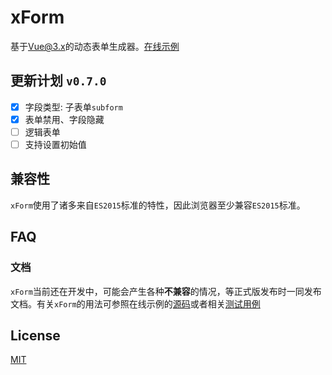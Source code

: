 # xForm
基于[Vue@3.x][vue]的动态表单生成器。[在线示例][doc]

## 更新计划 `v0.7.0`
- [x] 字段类型: 子表单`subform`
- [x] 表单禁用、字段隐藏
- [ ] 逻辑表单
- [ ] 支持设置初始值

## 兼容性
`xForm`使用了诸多来自`ES2015`标准的特性，因此浏览器至少兼容`ES2015`标准。

## FAQ
### 文档
`xForm`当前还在开发中，可能会产生各种**不兼容**的情况，等正式版发布时一同发布文档。有关`xForm`的用法可参照在线示例的[源码][example]或者相关[测试用例][test]

## License
[MIT](LICENSE)

[vue]: https://github.com/vuejs/vue-next
[doc]: https://dongls.github.io/xForm/
[example]: https://github.com/dongls/xForm/tree/master/document/views/example
[test]: https://github.com/dongls/xForm/tree/master/packages/core/__test__